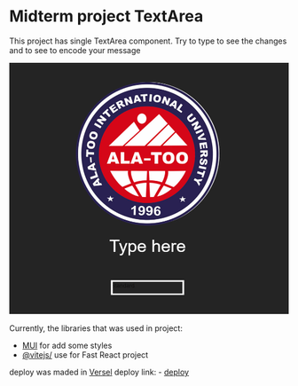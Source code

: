 # Midterm project TextArea

This project has single TextArea component. Try to type to see the changes and to see to encode your message

![Image alt](https://github.com/Sejimu/Midterm_Frontend_project/blob/master/изображение_2023-11-03_220632152.png)

Currently, the libraries that was used in project:

- [MUI](https://mui.com/material-ui/react-divider/) for add some styles
- [@vitejs/](https://github.com/vitejs/) use for Fast React project

deploy was maded in [Versel](https://vercel.com)
deploy link: - [deploy](https://midterm-frontend-project-tx63.vercel.app)
